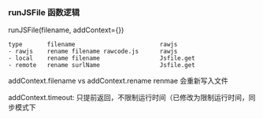### runJSFile 函数逻辑

runJSFile(filename, addContext={})

```
type       filename                        rawjs
- rawjs    rename filename rawcode.js      rawjs
- local    rename filename                 Jsfile.get
- remote   rename surlName                 Jsfile.get
```

addContext.filename vs addContext.rename
renmae 会重新写入文件

addContext.timeout: 只提前返回，不限制运行时间（已修改为限制运行时间，同步模式下